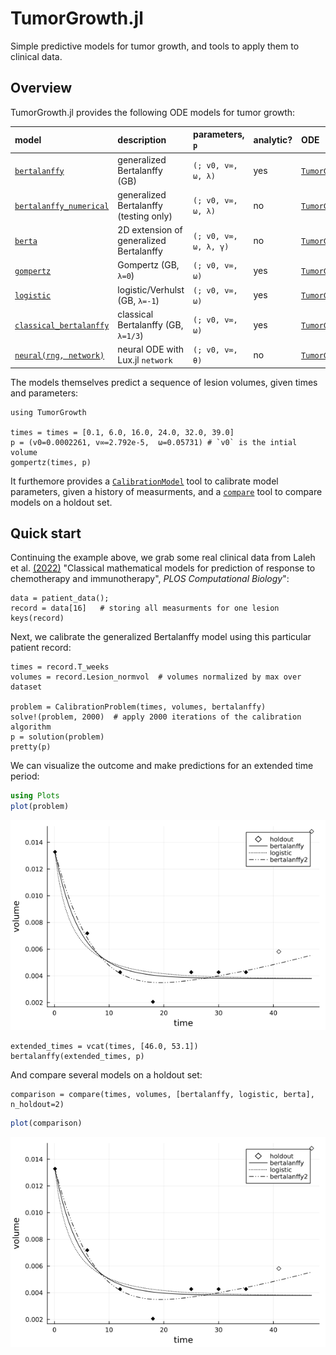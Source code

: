 # TumorGrowth.jl

Simple predictive models for tumor growth, and tools to apply them to clinical data.

## Overview

TumorGrowth.jl provides the following ODE models for tumor growth:

| model                           | description                             | parameters, `p`       | analytic? | ODE                                   |
|:--------------------------------|:----------------------------------------|:----------------------|:----------|:--------------------------------------|
| [`bertalanffy`](@ref)           | generalized Bertalanffy (GB)            | `(; v0, v∞, ω, λ)`    | yes       | [`TumorGrowth.bertalanffy_ode`](@ref) |
| [`bertalanffy_numerical`](@ref) | generalized Bertalanffy (testing only)  | `(; v0, v∞, ω, λ)`    | no        | [`TumorGrowth.bertalanffy_ode`](@ref) |
| [`berta`](@ref)                 | 2D extension of generalized Bertalanffy | `(; v0, v∞, ω, λ, γ)` | no        | [`TumorGrowth.berta_ode!`](@ref)      |
| [`gompertz`](@ref)              | Gompertz (GB, `λ=0`)                    | `(; v0, v∞, ω)`       | yes       | [`TumorGrowth.bertalanffy_ode`](@ref) |
| [`logistic`](@ref)              | logistic/Verhulst (GB, `λ=-1`)          | `(; v0, v∞, ω)`       | yes       | [`TumorGrowth.bertalanffy_ode`](@ref) |
| [`classical_bertalanffy`](@ref) | classical Bertalanffy (GB, `λ=1/3`)     | `(; v0, v∞, ω)`       | yes       | [`TumorGrowth.bertalanffy_ode`](@ref) |
| [`neural(rng, network)`](@ref)  | neural ODE with Lux.jl `network`        | `(; v0, v∞, θ)`       | no        | [`TumorGrowth.nerual_ode`](@ref) |

The models themselves predict a sequence of lesion volumes, given times and parameters:

```@example overview
using TumorGrowth

times = times = [0.1, 6.0, 16.0, 24.0, 32.0, 39.0]
p = (v0=0.0002261, v∞=2.792e-5,  ω=0.05731) # `v0` is the intial volume
gompertz(times, p)
```

It furthemore provides a [`CalibrationModel`](@ref) tool to calibrate model parameters,
given a history of measurments, and a [`compare`](@ref) tool to compare models on a
holdout set.


## Quick start

Continuing the example above, we grab some real clinical data from Laleh et
al. [(2022)](https://doi.org/10.1371/journal.pcbi.1009822) "Classical mathematical models
for prediction of response to chemotherapy and immunotherapy", *PLOS Computational
Biology*":

```@example overview
data = patient_data();
record = data[16]   # storing all measurments for one lesion
keys(record)
```

Next, we calibrate the generalized Bertalanffy model using this particular patient record:

```@example overview
times = record.T_weeks
volumes = record.Lesion_normvol  # volumes normalized by max over dataset

problem = CalibrationProblem(times, volumes, bertalanffy)
solve!(problem, 2000)  # apply 2000 iterations of the calibration algorithm
p = solution(problem)
pretty(p)
```

We can visualize the outcome and make predictions for an extended time period:

```julia
using Plots
plot(problem)
```

![](assets/comparison.png)

```@example overview
extended_times = vcat(times, [46.0, 53.1])
bertalanffy(extended_times, p)
```

And compare several models on a holdout set:

```@example overview
comparison = compare(times, volumes, [bertalanffy, logistic, berta], n_holdout=2)
```

```julia
plot(comparison)
```

![](assets/comparison.png)

